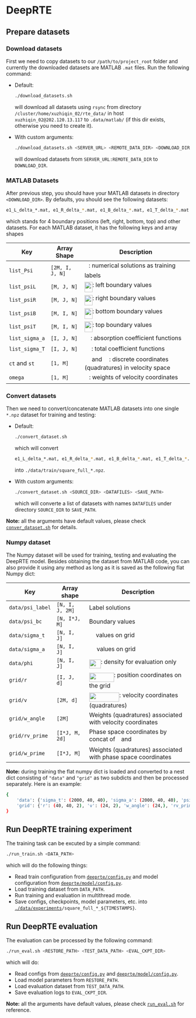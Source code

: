# DeepRTE

## Prepare datasets

### Download datasets

First we need to copy datasets to our `/path/to/project_root` folder and currently the downloaded datasets are MATLAB `.mat` files. Run the following command:

- Default:

  ```bash
  ./download_datasets.sh
  ```

  will download all datasets using `rsync` from directory `/cluster/home/xuzhiqin_02/rte_data/` in host `xuzhiqin_02@202.120.13.117` to `.data/matlab/` (if this dir exists, otherwise you need to create it).

- With custom arguments:

  ```bash
  ./download_datasets.sh <SERVER_URL> <REMOTE_DATA_DIR> <DOWNLOAD_DIR>
  ```

  will download datasets from `SERVER_URL:REMOTE_DATA_DIR` to `DOWNLOAD_DIR`.

### MATLAB Datasets

After previous step, you should have your MATLAB datasets in directory `<DOWNLOAD_DIR>`. By defaults, you should see the following datasets:

```bash
e1_L_delta_*.mat, e1_R_delta_*.mat, e1_B_delta_*.mat, e1_T_delta_*.mat
```

which stands for 4 boundary positions (left, right, bottom, top) and other datasets. For each MATLAB dataset, it has the following keys and array shapes

| Key            | Array Shape     | Description                                                           |
| -------------- | --------------- | --------------------------------------------------------------------- |
| `list_Psi`     | `[2M, I, J, N]` | <img src="./docs/svgs//7e3c241c2dec821bd6c6fbd314fe4762.svg?invert_in_darkmode" align=middle width=11.29760774999999pt height=22.831056599999986pt/>: numerical solutions as training labels                        |
| `list_psiL`    | `[M, J, N]`     | <img src="./docs/svgs//caadd1c772ec148cfd2ec8060a462097.svg?invert_in_darkmode" align=middle width=21.57160994999999pt height=28.310511900000005pt/>: left boundary values                                  |
| `list_psiR`    | `[M, J, N]`     | <img src="./docs/svgs//36acbae07bcb10facebdccfe6bc52e47.svg?invert_in_darkmode" align=middle width=21.57160994999999pt height=28.310511900000005pt/>: right boundary values                                 |
| `list_psiB`    | `[M, I, N]`     | <img src="./docs/svgs//9d24820a862241dcef61cbd4543dde79.svg?invert_in_darkmode" align=middle width=21.57160994999999pt height=28.310511900000005pt/>: bottom boundary values                                |
| `list_psiT`    | `[M, I, N]`     | <img src="./docs/svgs//f0f5d64a8837e8c76a26571f9e64f495.svg?invert_in_darkmode" align=middle width=21.57160994999999pt height=28.310511900000005pt/>: top boundary values                                   |
| `list_sigma_a` | `[I, J, N]`     | <img src="./docs/svgs//ddd111f40aa4eddaeb1a56280fa1bf7a.svg?invert_in_darkmode" align=middle width=16.523489399999992pt height=14.15524440000002pt/>: absorption coefficient functions                          |
| `list_sigma_T` | `[I, J, N]`     | <img src="./docs/svgs//5217bdd6d233889406ad03c4202559db.svg?invert_in_darkmode" align=middle width=18.926824949999986pt height=14.15524440000002pt/>: total coefficient functions                               |
| `ct` and `st`  | `[1, M]`        | <img src="./docs/svgs//247357cb886ab8ec3fc4061854468659.svg?invert_in_darkmode" align=middle width=15.42243944999999pt height=14.15524440000002pt/> and <img src="./docs/svgs//799843dad8d6c363e206801ebd232fad.svg?invert_in_darkmode" align=middle width=15.04767329999999pt height=14.15524440000002pt/>: discrete coordinates (quadratures) in velocity space |
| `omega`        | `[1, M]`        | <img src="./docs/svgs//31fae8b8b78ebe01cbfbe2fe53832624.svg?invert_in_darkmode" align=middle width=12.210846449999991pt height=14.15524440000002pt/>: weights of velocity coordinates                                  |

### Convert datasets

Then we need to convert/concatenate MATLAB datasets into one single `*.npz` dataset for training and testing:

- Default:

  ```bash
  ./convert_dataset.sh
  ```

  which will convert

  ```bash
  e1_L_delta_*.mat, e1_R_delta_*.mat, e1_B_delta_*.mat, e1_T_delta_*.mat
  ```

  into `./data/train/square_full_*.npz`.

- With custom arguments:

  ```bash
  ./convert_dataset.sh <SOURCE_DIR> <DATAFILES> <SAVE_PATH>
  ```

  which will converte a list of datasets with names `DATAFILES` under directory `SOURCE_DIR` to `SAVE_PATH`.

**Note:** all the arguments have default values, please check [`conver_dataset.sh`](./convert_dataset.sh) for details.

### Numpy dataset

The Numpy dataset will be used for training, testing and evaluating the DeepRTE model. Besides obtaining the dataset from MATLAB code, you can also provide it using any method as long as it is saved as the following flat Numpy dict:

| Key              | Array shape     | Description                                                   |
| ---------------- | --------------- | ------------------------------------------------------------- |
| `data/psi_label` | `[N, I, J, 2M]` | Label solutions                                               |
| `data/psi_bc`    | `[N, I*J, M]`   | Boundary values                                               |
| `data/sigma_t`   | `[N, I, J]`     | <img src="./docs/svgs//5ba3f1b75931f41283dac26b10c8c182.svg?invert_in_darkmode" align=middle width=14.35889894999999pt height=14.15524440000002pt/> values on grid                                     |
| `data/sigma_a`   | `[N, I, J]`     | <img src="./docs/svgs//ddd111f40aa4eddaeb1a56280fa1bf7a.svg?invert_in_darkmode" align=middle width=16.523489399999992pt height=14.15524440000002pt/> values on grid                                     |
| `data/phi`       | `[N, I, J]`     | <img src="./docs/svgs//1dd66ca1cb582bf5f23f25067f3537c2.svg?invert_in_darkmode" align=middle width=31.974965549999986pt height=24.65753399999998pt/>: density for evaluation only                        |
| `grid/r`         | `[I, J, d]`     | <img src="./docs/svgs//ce357ce15d946d3c6ad475e587ce5e1d.svg?invert_in_darkmode" align=middle width=67.92609614999999pt height=24.65753399999998pt/>: position coordinates on the grid                  |
| `grid/v`         | `[2M, d]`       | <img src="./docs/svgs//05f7c697872a2dc2beda47aca238b3b6.svg?invert_in_darkmode" align=middle width=82.68069149999998pt height=24.65753399999998pt/>: velocity coordinates (quadratures)            |
| `grid/w_angle`   | `[2M]`          | Weights (quadratures) associated with velocity coordinates    |
| `grid/rv_prime`  | `[I*J, M, 2d]`  | Phase space coordinates by concat of <img src="./docs/svgs//89f2e0d2d24bcf44db73aab8fc03252c.svg?invert_in_darkmode" align=middle width=7.87295519999999pt height=14.15524440000002pt/> and <img src="./docs/svgs//6c4adbc36120d62b98deef2a20d5d303.svg?invert_in_darkmode" align=middle width=8.55786029999999pt height=14.15524440000002pt/>              |
| `grid/w_prime`   | `[I*J, M]`      | Weights (quadratures) associated with phase space coordinates |

**Note:** during training the flat numpy dict is loaded and converted to a nest dict consisting of `"data"` and `"grid"` as two subdicts and then be processed separately. Here is an example:

```bash
{
    'data': {'sigma_t': (2000, 40, 40), 'sigma_a': (2000, 40, 40), 'psi_label': (2000, 40, 40, 24), 'phi': (2000, 40, 40), 'psi_bc': (2000, 160, 12)},
    'grid': {'r': (40, 40, 2), 'v': (24, 2), 'w_angle': (24,), 'rv_prime': (160, 12, 4), 'w_prime': (160, 12)}
}
```

## Run DeepRTE training experiment

The training task can be excuted by a simple command:

```bash
./run_train.sh <DATA_PATH>
```

which will do the following things:

- Read train configuration from [`deeprte/config.py`](./deeprte/config.py) and model configuration from [`deeprte/model/config.py`](./deeprte/model/config.py).
- Load training dataset from `DATA_PATH`.
- Run training and evaluation in multithread mode.
- Save configs, checkpoints, model parameters, etc. into [`./data/experiments`](./data/experiments/)`/square_full_*_${TIMESTAMPS}`.

## Run DeepRTE evaluation

The evaluation can be processed by the following command:

```bash
./run_eval.sh <RESTORE_PATH> <TEST_DATA_PATH> <EVAL_CKPT_DIR>
```

which will do:

- Read configs from [`deeprte/config.py`](./deeprte/config.py) and [`deeprte/model/config.py`](./deeprte/model/config.py).
- Load model parameters from `RESTORE_PATH`.
- Load evaluation dataset from `TEST_DATA_PATH`.
- Save evaluation logs to `EVAL_CKPT_DIR`.

**Note:** all the arguments have default values, please check [`run_eval.sh`](run_eval.sh) for reference.
